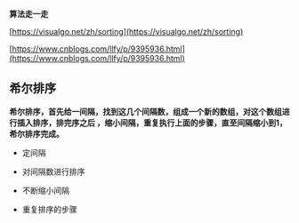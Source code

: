 **算法走一走**

[https://visualgo.net/zh/sorting](https://visualgo.net/zh/sorting)

[https://www.cnblogs.com/llfy/p/9395936.html](https://www.cnblogs.com/llfy/p/9395936.html)

## 希尔排序

**希尔排序，首先给一间隔，找到这几个间隔数，组成一个新的数组，对这个数组进行插入排序，排完序之后
，缩小间隔，重复执行上面的步骤，直至间隔缩小到1，希尔排序完成。**

- 定间隔

- 对间隔数进行排序

- 不断缩小间隔

- 重复排序的步骤


